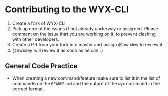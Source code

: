 # Contributing to the WYX-CLI

1. Create a fork of WYX-CLI
2. Pick up one of the issues if not already underway or assigned. Please comment on the issue that you are working on it, to prevent clashing with other developers.
3. Create a PR from your fork into master and assign @hwixley to review it.
4. @hwixley will review it as soon as he can :)

## General Code Practice

- When creating a new command/feature make sure to list it in the list of commands on the `README.md` and the output of the `wyx` command in the correct format.
